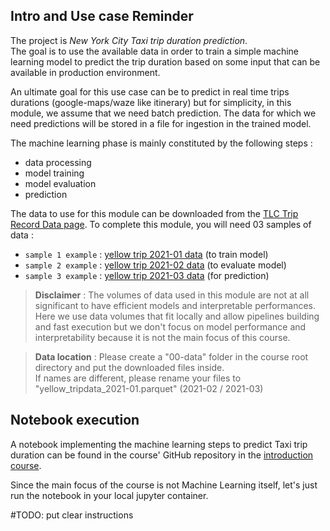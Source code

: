 ## Intro and Use case Reminder

The project is *New York City Taxi trip duration prediction*. \
The goal is to use the available data in order to train a simple machine learning model
to predict the trip duration based on some input that can be available in production environment.

An ultimate goal for this use case can be to predict in real time trips durations (google-maps/waze like itinerary)
but for simplicity, in this module, we assume that we need batch prediction. The data for which we need predictions
will be stored in a file for ingestion in the trained model.

The machine learning phase is mainly constituted by the following steps : 
- data processing
- model training
- model evaluation
- prediction

The data to use for this module can be downloaded from the [TLC Trip Record Data page](https://www.nyc.gov/site/tlc/about/tlc-trip-record-data.page).
To complete this module, you will need 03 samples of data :
- `sample 1 example` : [yellow trip 2021-01 data](https://d37ci6vzurychx.cloudfront.net/trip-data/yellow_tripdata_2021-01.parquet) (to train model)
- `sample 2 example` : [yellow trip 2021-02 data](https://d37ci6vzurychx.cloudfront.net/trip-data/yellow_tripdata_2021-02.parquet) (to evaluate model)
- `sample 3 example` : [yellow trip 2021-03 data](https://d37ci6vzurychx.cloudfront.net/trip-data/yellow_tripdata_2021-03.parquet) (for prediction)

> **Disclaimer** :
> The volumes of data used in this module are not at all significant to have efficient models and 
interpretable performances. Here we use data volumes that fit locally and allow pipelines building and fast execution but we don't focus on model performance and interpretability because it is not the main focus of this course.

> **Data location** :
> Please create a "00-data" folder in the course root directory and put the downloaded files inside. \
> If names are different, please rename your files to "yellow_tripdata_2021-01.parquet" (2021-02 / 2021-03)

## Notebook execution

A notebook implementing the machine learning steps to predict Taxi trip duration can be found in the 
course' GitHub repository in the [introduction course](https://github.com/artefactory/supinfo_mlops_course/blob/master/lessons/01-intro).

Since the main focus of the course is not Machine Learning itself, let's just run the notebook in your local jupyter container.

#TODO: put clear instructions
